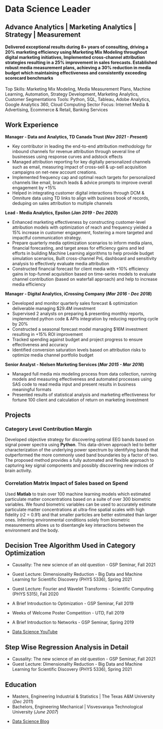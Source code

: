 # Data Science Leader
## Advance Analytics | Marketing Analytics | Strategy | Measurement

#### Delivered exceptional results during 8+ years of consulting, driving a 20% marketing efficiency using Marketing Mix Modeling throughout digital marketing initiatives, Implemented cross-channel attribution strategies resulting in a 25% improvement in sales forecasts. Established robust media measurement plans, achieving a 30% reduction in media budget which maintaining effectiveness and consistently exceeding scorecard benchmarks

Top Skills: Marketing Mix Modeling, Media Measurement Plans, Machine Learning, Automation, Strategy Development, Marketing Analytics, Customer Segmentations
Tools: Python, SQL, Tableau, Adobe Analytics, Google Analytics 360, Cloud Computing
Sector Focus: Internet Media & Advertising, Ecommerce & Retail, Banking Services

## Work Experience
**Manager - Data and Analytics, TD Canada Trust (_Nov 2021 - Present_)**
- Key contributor in leading the end-to-end attribution methodology for inbound channels for revenue attribution through several line of businesses using response curves and adstock effects
- Managed attribution reporting for key digitally personalized channels such as email, measuring impact of cross-sell & up-sell acquisition campaigns on net-new account creations.
- Implemented frequency cap and optimal reach targets for personalized channels like email, branch leads & advice prompts to improve overall engagement by +15%
- Helped in integrating customer digital interactions through DCM & Omniture data using TD links to align with business book of records, deduping on sales attribution to multiple channels

**Lead - Media Analytics, Epsilon (_Jan 2019 - Dec 2020_)**
- Enhanced marketing effectiveness by constructing customer-level attribution models with optimization of reach and frequency yielded a 15% increase in customer engagement, fostering a more targeted and impactful communication strategy.
- Prepare quarterly media optimization scenarios to inform media plans, financial forecasting, and target areas for efficiency gains and led efforts in building Machine Learning algorithms to help provide budget simulation scenarios, Built cross-channel PnL dashboard and sensitivity analysis to effectively evaluate media attribution
- Constructed financial forecast for client media with +10% efficiency gains in top-funnel acquisition based on time-series models to evaluate channel contribution (based on waterfall approach) and help to increase media efficiency

**Manager - Digital Analytics, iCrossing Company (_Mar 2016 - Dec 2018_)**
- Developed and monitor quarterly sales forecast & optimization deliverable managing $29.4M investment
- Supervised 2 analysts on preparing & presenting monthly reports, implemented python code & APIs integration by reducing reporting cycle by 20%
- Constructed a seasonal forecast model managing $16M investment resulting in +15% ROI improvement
- Tracked spending against budget and project progress to ensure effectiveness and accuracy
- Identified conversion saturation levels based on attribution risks to optimize media channel portfolio budget

**Senior Analyst - Nielsen Marketing Services (_Mar 2015 - Mar 2016_)**
- Managed full media mix modeling process from data collection, running models and measuring effectiveness and automated processes using SAS code to read media input and present results in business meaningful formats
- Presented results of statistical analysis and marketing effectiveness for fortune 100 client and calculation of return on marketing investment

## Projects
### Category Level Contribution Margin 
<!-- [Publication](https://www.mdpi.com/1424-8220/22/8/3048) -->

Developed objective strategy for discovering optimal EEG bands based on signal power spectra using **Python**. This data-driven approach led to better characterization of the underlying power spectrum by identifying bands that outperformed the more commonly used band boundaries by a factor of two. The proposed method provides a fully automated and flexible approach to capturing key signal components and possibly discovering new indices of brain activity.

### Correlation Matrix Impact of Sales based on Spend
<!-- [Publication](https://www.mdpi.com/1424-8220/22/11/4240) -->

Used **Matlab** to train over 100 machine learning models which estimated particulate matter concentrations based on a suite of over 300 biometric variables. We found biometric variables can be used to accurately estimate particulate matter concentrations at ultra-fine spatial scales with high fidelity (r2 = 0.91) and that smaller particles are better estimated than larger ones. Inferring environmental conditions solely from biometric measurements allows us to disentangle key interactions between the environment and the body.

<!-- ![Bike Study](/assets/img/bike_study.jpeg) -->

## Decision Tree Algorithm Used in Category Optimization
- Causality: The new science of an old question - GSP Seminar, Fall 2021
- Guest Lecture: Dimensionality Reduction - Big Data and Machine Learning for Scientific Discovery (PHYS 5336), Spring 2021
- Guest Lecture: Fourier and Wavelet Transforms - Scientific Computing (PHYS 5315), Fall 2020
- A Brief Introduction to Optimization - GSP Seminar, Fall 2019
- Weeks of Welcome Poster Competition - UTD, Fall 2019
- A Brief Introduction to Networks - GSP Seminar, Spring 2019

- [Data Science YouTube](https://www.youtube.com/channel/UCa9gErQ9AE5jT2DZLjXBIdA)

## Step Wise Regression Analysis in Detail
- Causality: The new science of an old question - GSP Seminar, Fall 2021
- Guest Lecture: Dimensionality Reduction - Big Data and Machine Learning for Scientific Discovery (PHYS 5336), Spring 2021

## Education
- Masters, Engineering Industrial & Statistics | The Texas A&M University (_Dec 2011_)
- Bachelors, Engineering Mechanical | Visvesvaraya Technological University (_June 2007_)

<!--
## Publications
1. Talebi S., Lary D.J., Wijeratne L. OH., and Lary, T. Modeling Autonomic Pupillary Responses from External Stimuli Using Machine Learning (2019). DOI: 10.26717/BJSTR.2019.20.003446
2. Wijeratne, L.O.; Kiv, D.R.; Aker, A.R.; Talebi, S.; Lary, D.J. Using Machine Learning for the Calibration of Airborne Particulate Sensors. Sensors 2020, 20, 99.
3. Lary, D.J.; Schaefer, D.; Waczak, J.; Aker, A.; Barbosa, A.; Wijeratne, L.O.H.; Talebi, S.; Fernando, B.; Sadler, J.; Lary, T.; Lary, M.D. Autonomous Learning of New Environments with a Robotic Team Employing Hyper-Spectral Remote Sensing, Comprehensive In-Situ Sensing and Machine Learning. Sensors 2021, 21, 2240. https://doi.org/10.3390/s21062240
4. Zhang, Y.; Wijeratne, L.O.H.; Talebi, S.; Lary, D.J. Machine Learning for Light Sensor Calibration. Sensors 2021, 21, 6259. https://doi.org/10.3390/s21186259
5. Talebi, S.; Waczak, J.; Fernando, B.; Sridhar, A.; Lary, D.J. Data-Driven EEG Band Discovery with Decision Trees. Preprints 2022, 2022030145 (doi: 10.20944/preprints202203.0145.v1).
6. Fernando, B.A.; Sridhar, A.; Talebi, S.; Waczak, J.; Lary, D.J. Unsupervised Blink Detection Using Eye Aspect Ratio Values. Preprints 2022, 2022030200 (doi: 10.20944/preprints202203.0200.v1).
7. Talebi, S. et al. Decoding Physical and Cognitive Impacts of PM Concentrations at Ultra-fine Scales, 29 March 2022, PREPRINT (Version 1) available at Research Square [https://doi.org/10.21203/rs.3.rs-1499191/v1]
8. Lary, D.J. et al. (2022). Machine Learning, Big Data, and Spatial Tools: A Combination to Reveal Complex Facts That Impact Environmental Health. In: Faruque, F.S. (eds) Geospatial Technology for Human Well-Being and Health. Springer, Cham. https://doi.org/10.1007/978-3-030-71377-5_12
9. Wijerante, L.O.H. et al. (2022). Advancement in Airborne Particulate Estimation Using Machine Learning. In: Faruque, F.S. (eds) Geospatial Technology for Human Well-Being and Health. Springer, Cham. https://doi.org/10.1007/978-3-030-71377-5_13
-->
- [Data Science Blog](https://h-t-magarh.medium.com/)

